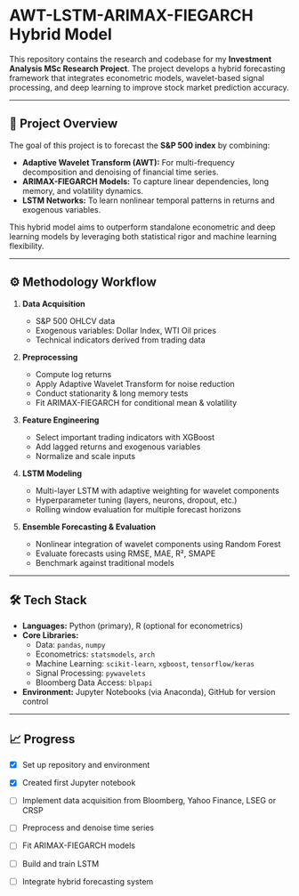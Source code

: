 # AWT-LSTM-ARIMAX-FIEGARCH Hybrid Model

This repository contains the research and codebase for my **Investment Analysis MSc Research Project**. The project develops a hybrid forecasting framework that integrates econometric models, wavelet-based signal processing, and deep learning to improve stock market prediction accuracy.

---

## 📖 Project Overview
The goal of this project is to forecast the **S&P 500 index** by combining:
- **Adaptive Wavelet Transform (AWT):** For multi-frequency decomposition and denoising of financial time series.
- **ARIMAX-FIEGARCH Models:** To capture linear dependencies, long memory, and volatility dynamics.
- **LSTM Networks:** To learn nonlinear temporal patterns in returns and exogenous variables.

This hybrid model aims to outperform standalone econometric and deep learning models by leveraging both statistical rigor and machine learning flexibility.

---

## ⚙️ Methodology Workflow
1. **Data Acquisition**  
   - S&P 500 OHLCV data  
   - Exogenous variables: Dollar Index, WTI Oil prices  
   - Technical indicators derived from trading data  

2. **Preprocessing**  
   - Compute log returns  
   - Apply Adaptive Wavelet Transform for noise reduction  
   - Conduct stationarity & long memory tests  
   - Fit ARIMAX-FIEGARCH for conditional mean & volatility  

3. **Feature Engineering**  
   - Select important trading indicators with XGBoost  
   - Add lagged returns and exogenous variables  
   - Normalize and scale inputs  

4. **LSTM Modeling**  
   - Multi-layer LSTM with adaptive weighting for wavelet components  
   - Hyperparameter tuning (layers, neurons, dropout, etc.)  
   - Rolling window evaluation for multiple forecast horizons  

5. **Ensemble Forecasting & Evaluation**  
   - Nonlinear integration of wavelet components using Random Forest  
   - Evaluate forecasts using RMSE, MAE, R², SMAPE  
   - Benchmark against traditional models  

---

## 🛠️ Tech Stack
- **Languages:** Python (primary), R (optional for econometrics)  
- **Core Libraries:**  
  - Data: `pandas`, `numpy`  
  - Econometrics: `statsmodels`, `arch`  
  - Machine Learning: `scikit-learn`, `xgboost`, `tensorflow/keras`  
  - Signal Processing: `pywavelets`  
  - Bloomberg Data Access: `blpapi`  
- **Environment:** Jupyter Notebooks (via Anaconda), GitHub for version control  

---

## 📈 Progress
- [x] Set up repository and environment  
- [x] Created first Jupyter notebook  
- [ ] Implement data acquisition from Bloomberg, Yahoo Finance, LSEG or CRSP  
- [ ] Preprocess and denoise time series  
- [ ] Fit ARIMAX-FIEGARCH models  
- [ ] Build and train LSTM  
- [ ] Integrate hybrid forecasting system

